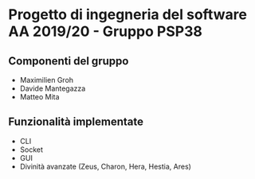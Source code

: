 # Progetto di ingegneria del software AA 2019/20 - Gruppo PSP38

## Componenti del gruppo
* Maximilien Groh
* Davide Mantegazza
* Matteo Mita

## Funzionalità implementate
- CLI
- Socket
- GUI
- Divinità avanzate (Zeus, Charon, Hera, Hestia, Ares)